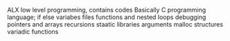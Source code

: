 ALX low level programming, contains codes Basically C programming language;
if else variabes files
functions and nested loops
debugging
pointers and arrays
recursions
staatic libraries
arguments
malloc
structures
variadic functions
